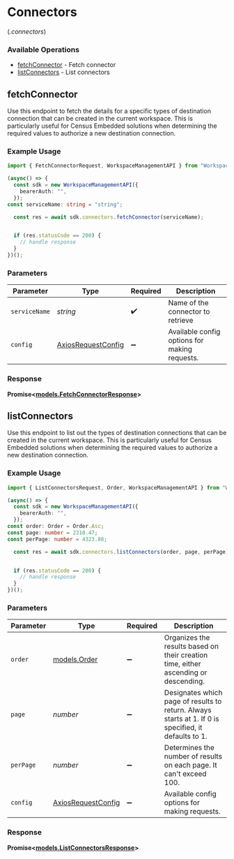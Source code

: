 # Connectors
(*.connectors*)

### Available Operations

* [fetchConnector](#fetchconnector) - Fetch connector
* [listConnectors](#listconnectors) - List connectors

## fetchConnector

Use this endpoint to fetch the details for a specific types of destination connection that can be created in the current workspace. This is particularly useful for Census Embedded solutions when determining the required values to authorize a new destination connection.

### Example Usage

```typescript
import { FetchConnectorRequest, WorkspaceManagementAPI } from "Workspace-Management-API";

(async() => {
  const sdk = new WorkspaceManagementAPI({
    bearerAuth: "",
  });
const serviceName: string = "string";

  const res = await sdk.connectors.fetchConnector(serviceName);


  if (res.statusCode == 200) {
    // handle response
  }
})();
```

### Parameters

| Parameter                                                    | Type                                                         | Required                                                     | Description                                                  |
| ------------------------------------------------------------ | ------------------------------------------------------------ | ------------------------------------------------------------ | ------------------------------------------------------------ |
| `serviceName`                                                | *string*                                                     | :heavy_check_mark:                                           | Name of the connector to retrieve                            |
| `config`                                                     | [AxiosRequestConfig](https://axios-http.com/docs/req_config) | :heavy_minus_sign:                                           | Available config options for making requests.                |


### Response

**Promise<[models.FetchConnectorResponse](../../models/operations/fetchconnectorresponse.md)>**


## listConnectors

Use this endpoint to list out the types of destination connections that can be created in the current workspace. This is particularly useful for Census Embedded solutions when determining the required values to authorize a new destination connection.

### Example Usage

```typescript
import { ListConnectorsRequest, Order, WorkspaceManagementAPI } from "Workspace-Management-API";

(async() => {
  const sdk = new WorkspaceManagementAPI({
    bearerAuth: "",
  });
const order: Order = Order.Asc;
const page: number = 2310.47;
const perPage: number = 4323.88;

  const res = await sdk.connectors.listConnectors(order, page, perPage);


  if (res.statusCode == 200) {
    // handle response
  }
})();
```

### Parameters

| Parameter                                                                                            | Type                                                                                                 | Required                                                                                             | Description                                                                                          |
| ---------------------------------------------------------------------------------------------------- | ---------------------------------------------------------------------------------------------------- | ---------------------------------------------------------------------------------------------------- | ---------------------------------------------------------------------------------------------------- |
| `order`                                                                                              | [models.Order](../../models/shared/order.md)                                                         | :heavy_minus_sign:                                                                                   | Organizes the results based on their creation time, either ascending or descending.                  |
| `page`                                                                                               | *number*                                                                                             | :heavy_minus_sign:                                                                                   | Designates which page of results to return. Always starts at 1. If 0 is specified, it defaults to 1. |
| `perPage`                                                                                            | *number*                                                                                             | :heavy_minus_sign:                                                                                   | Determines the number of results on each page. It can't exceed 100.                                  |
| `config`                                                                                             | [AxiosRequestConfig](https://axios-http.com/docs/req_config)                                         | :heavy_minus_sign:                                                                                   | Available config options for making requests.                                                        |


### Response

**Promise<[models.ListConnectorsResponse](../../models/operations/listconnectorsresponse.md)>**

